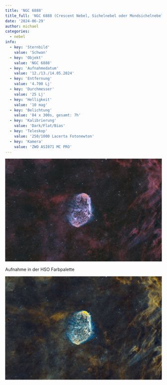 ```yaml
---
title: 'NGC 6888'
title_full: 'NGC 6888 (Crescent Nebel, Sichelnebel oder Mondsichelnebel)'
date: '2024-06-29'
author: michael
categories:
  - nebel
info:
  - key: 'Sternbild'
    value: 'Schwan'
  - key: 'Objekt'
    value: 'NGC 6888'
  - key: 'Aufnahmedatum'
    value: '12./13./14.05.2024'
  - key: 'Entfernung'
    value: '4.700 Lj'
  - key: 'Durchmesser'
    value: '25 Lj'
  - key: 'Helligkeit'
    value: '10 mag'
  - key: 'Belichtung'
    value: '84 x 300s, gesamt: 7h'
  - key: 'Kalibrierung'
    value: 'Dark/Flat/Bias'
  - key: 'Teleskop'
    value: '250/1000 Lacerta Fotonewton'
  - key: 'Kamera'
    value: 'ZWO ASI071 MC PRO'
---
```


![NGC 6888](header.jpg 'NGC 6888')

Aufnahme in der HSO Farbpalette

![NGC 6888 HSO](NGC6888HSO.jpg 'NGC 6888 HSO')
